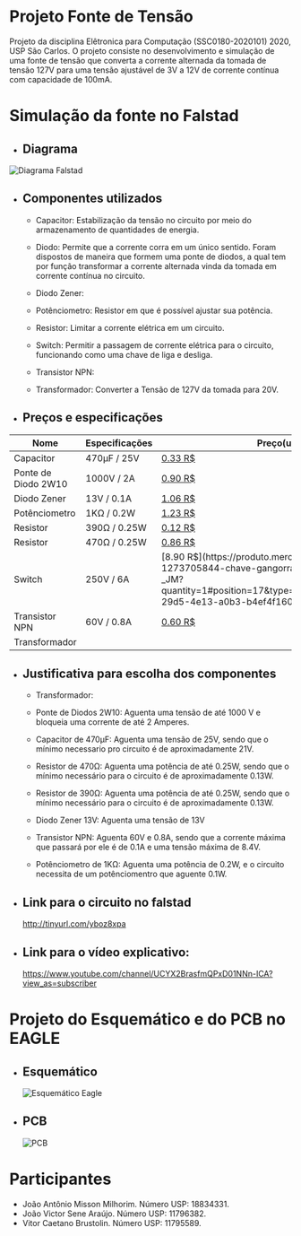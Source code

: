 # Projeto Fonte de Tensão
  Projeto da disciplina Elêtronica para Computação (SSC0180-2020101) 2020, USP São Carlos.
O projeto consiste no desenvolvimento e simulação de uma fonte de tensão que converta a corrente alternada da tomada de tensão 127V  para uma tensão ajustável de 3V a 12V de corrente contínua com capacidade de 100mA.

# Simulação da fonte no Falstad

- ## Diagrama

![Diagrama Falstad](https://user-images.githubusercontent.com/50035537/85894871-ee270480-b7cb-11ea-880a-54c6f959e943.png)


 - ## Componentes utilizados
 
 	- Capacitor: Estabilização da tensão no circuito por meio do armazenamento de quantidades de energia.
	
	- Diodo: Permite que a corrente corra em um único sentido. Foram dispostos de maneira que formem uma ponte de diodos, a qual tem por função transformar a corrente alternada vinda da tomada em corrente contínua no circuito.
	
	- Diodo Zener: 
	
	- Potênciometro: Resistor em que é possível ajustar sua potência.
	
	- Resistor: Limitar a corrente elétrica em um circuito.
	
	- Switch: Permitir a passagem de corrente elétrica para o circuito, funcionando como uma chave de liga e desliga.
	
	- Transistor NPN: 
	
	- Transformador: Converter a Tensão de 127V da tomada para 20V.
	
 - ## Preços e especificações
 
| Nome | Especificações | Preço(unidade) | Quantidade |
|--|--|--|--|
| Capacitor | 470µF / 25V | [0.33 R$](https://www.baudaeletronica.com.br/capacitor-eletrolitico-470uf-25v.html) | 1 |
| Ponte de Diodo 2W10 | 1000V / 2A | [0.90 R$](https://produto.mercadolivre.com.br/MLB-1425220046-20pcs-diodo-2w10-2a-1000v-ponte-retificadora-queima-de-estoq-_JM?quantity=1#position=2&type=item&tracking_id=7da9028e-051c-4f32-9131-fbebcf4951f3) | 1 |
| Diodo Zener | 13V / 0.1A | [1.06 R$](https://produto.mercadolivre.com.br/MLB-1273705844-chave-gangorra-redonda-on-off-spst-_JM?quantity=1#position=17&type=item&tracking_id=b7cc1b9b-29d5-4e13-a0b3-b4ef4f160cbb) | 1 |
| Potênciometro | 1KΩ / 0.2W | [1.23 R$](https://www.baudaeletronica.com.br/potenciometro-linear-rotativo-de-1k-1000.html) | 1 |
| Resistor | 390Ω / 0.25W | [0.12 R$](https://produto.mercadolivre.com.br/MLB-873476711-resistor-390-ohms-14w-5-kit-100-pcs-_JM?quantity=1#position=21&type=item&tracking_id=bb601283-825f-405d-88d3-7b98e6115a90) | 1 |
| Resistor | 470Ω / 0.25W | [0.86 R$](https://produto.mercadolivre.com.br/MLB-868726201-kit-10-x-resistor-470-ohm-5-14w-025w-leds-5mm-arduino-pic-_JM?quantity=1#position=3&type=item&tracking_id=47bb88f9-93a7-404e-95fa-2983eb8989df) | 1 |
| Switch | 250V / 6A | [8.90 R$](https://produto.mercadolivre.com.br/MLB-1273705844-chave-gangorra-redonda-on-off-spst-_JM?quantity=1#position=17&type=item&tracking_id=b7cc1b9b-29d5-4e13-a0b3-b4ef4f160cbb) R$ | 1 |
| Transistor NPN | 60V / 0.8A | [0.60 R$](https://produto.mercadolivre.com.br/MLB-1222136291-20-pecas-transistor-npn-2n2222a-_JM?quantity=1#position=1&type=item&tracking_id=a8cdd5b8-c51f-44e9-a07f-8d04e5635adc) | 1 |	
| Transformador |  |  | 1 |

 - ## Justificativa para escolha dos componentes

	- Transformador: 
	
	- Ponte de Diodos 2W10: Aguenta uma tensão de até 1000 V e bloqueia uma corrente de até 2 Amperes.
	
	- Capacitor de 470µF: Aguenta uma tensão de 25V, sendo que o mínimo necessario pro circuito é de aproximadamente 21V.
	
	- Resistor de 470Ω: Aguenta uma potência de até 0.25W, sendo que o mínimo necessário para o circuito é de aproximadamente 0.13W. 
	
	- Resistor de 390Ω: Aguenta uma potência de até 0.25W, sendo que o mínimo necessário para o circuito é de aproximadamente 0.13W.
	
	- Diodo Zener 13V: Aguenta uma tensão de 13V
	
	- Transistor NPN: Aguenta 60V e 0.8A, sendo que a corrente máxima que passará por ele é de 0.1A e uma tensão máxima de 8.4V.
	
	- Potênciometro de 1KΩ: Aguenta uma potência de 0.2W, e o circuito necessita de um potênciomentro que aguente 0.1W.
  
- ## Link para o circuito no falstad
  http://tinyurl.com/yboz8xpa
- ## Link para o vídeo explicativo:
  https://www.youtube.com/channel/UCYX2BrasfmQPxD01NNn-ICA?view_as=subscriber

# Projeto do Esquemático e do PCB no EAGLE

- ## Esquemático
  ![Esquemático Eagle](https://user-images.githubusercontent.com/50035537/85894919-039c2e80-b7cc-11ea-94b1-561e1887bce7.jpeg)


- ## PCB
  ![PCB](https://user-images.githubusercontent.com/50035537/85894935-0b5bd300-b7cc-11ea-9720-afdfa974d3c0.jpeg)

# Participantes

 - João Antônio Misson Milhorim. Número USP: 18834331.
 - João Victor Sene Araújo. Número USP: 11796382.
 - Vitor Caetano Brustolin. Número USP: 11795589.
